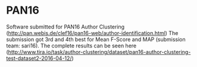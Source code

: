 # PAN16
Software submitted for PAN16 Author Clustering (http://pan.webis.de/clef16/pan16-web/author-identification.html)
The submission got 3rd and 4th best for Mean F-Score and MAP (submission team: sari16). The complete results can be seen here (http://www.tira.io/task/author-clustering/dataset/pan16-author-clustering-test-dataset2-2016-04-12/)
